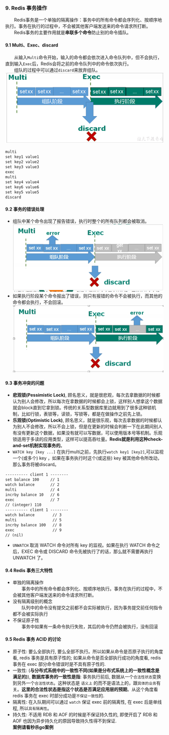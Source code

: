 ### 9. Redis 事务操作
&emsp;&emsp;Redis事务是一个单独的隔离操作：事务中的所有命令都会序列化、按顺序地执行。事务在执行的过程中，不会被其他客户端发送来的命令请求所打断。  
&emsp;&emsp;Redis事务的主要作用就是**串联多个命令**防止别的命令插队。
#### 9.1 Multi、Exec、discard
&emsp;&emsp;从输入`Multi`命令开始，输入的命令都会依次进入命令队列中，但不会执行，直到输入`Exec`后，Redis会将之前的命令队列中的命令依次执行。  
&emsp;&emsp;组队的过程中可以通过`discard`来放弃组队。  
![image-1](../images/1.png)  
```
multi
set key1 value1
set key2 value2
set key3 value3
exec
multi
set key4 value4
set key6 value6
set key5 value5
discard
```
#### 9.2 事务的错误处理
* 组队中某个命令出现了报告错误，执行时整个的所有队列都会被取消。  
![image-2](../images/2.png)  
* 如果执行阶段某个命令报出了错误，则只有报错的命令不会被执行，而其他的命令都会执行，不会回滚。  
![image-3](../images/3.png)
#### 9.3 事务冲突的问题
* **悲观锁(Pessimistic Lock)**, 顾名思义，就是很悲观，每次去拿数据的时候都认为别人会修改，所以每次在拿数据的时候都会上锁，这样别人想拿这个数据就会block直到它拿到锁。传统的关系型数据库里边就用到了很多这种锁机制，比如行锁，表锁等，读锁，写锁等，都是在做操作之前先上锁。
* **乐观锁(Optimistic Lock)**, 顾名思义，就是很乐观，每次去拿数据的时候都认为别人不会修改，所以不会上锁，但是在更新的时候会判断一下在此期间别人有没有更新这个数据，如果没有就可以写数据，可以使用版本号等机制。乐观锁适用于多读的应用类型，这样可以提高吞吐量。**Redis就是利用这种check-and-set机制实现事务的**。
* `WATCH key [key ...]` 在执行multi之前，先执行`watch key1 [key2]`,可以监视一个(或多个) key ，如果在事务执行时这个(或这些) key 被其他命令所改动，那么事务将被discard。
```
---------- client 1 --------
set balance 100     // 1
watch balance       // 2
multi               // 4
incrby balance 10   // 6
exec                // 7
// (integer) 110
---------- client 1 --------
watch balance        // 3
multi                // 5
incrby balance 100   // 8
exec                 // 9
// (nil)
```
* `UNWATCH` 取消 WATCH 命令对所有 key 的监视。如果在执行 WATCH 命令之后，EXEC 命令或 DISCARD 命令先被执行了的话，那么就不需要再执行 UNWATCH 了。
#### 9.4 Redis 事务三大特性
* 单独的隔离操作  
&emsp;&emsp;事务中的所有命令都会序列化、按顺序地执行。事务在执行的过程中，不会被其他客户端发送来的命令请求所打断。 
* 没有隔离级别的概念  
&emsp;&emsp;队列中的命令没有提交之前都不会实际被执行，因为事务提交前任何指令都不会被实际执行
* 不保证原子性  
&emsp;&emsp;事务中如果有一条命令执行失败，其后的命令仍然会被执行，没有回滚

#### 9.5 Redis 事务 ACID 的讨论
* 原子性: 要么全部执行, 要么全部不执行。所以如果从命令是否原子执行的角度看, redis 事务是具有原子性的; 如果从命令是否全部执行成功的角度看, redis 事务在 exec 部分命令错误时是不具有原子性的.
* 一致性: (**与分布式系统中的一致性不同(如果是分布式系统上的一致性概念是满足的)**), **数据库事务的一致性是指**: 事务执行前后, 数据从一个`合法性状态`变换到另外一个`合法性状态`。这种状态是 `语义上` 的而不是语法上的，跟`具体的业务`有关。**这里的合法性状态是指这个状态是否满足应用层的预期**。从这个角度看 redis 事务在 exec 时部分成功是`不保证一致性`的.  
* 隔离性: 在入队期间可以通过 `watch` 保证 exec 前的隔离性, 在 exec 后是单线程, 所以`具有隔离性`。  
* 持久性: 不适用 RDB 和 AOF 的时候是不保证持久性的, 即使开启了 RDB 和 AOF 也因为异步持久化的原因导致持久性得不到保证.  
**案例请看秒杀go案例**
